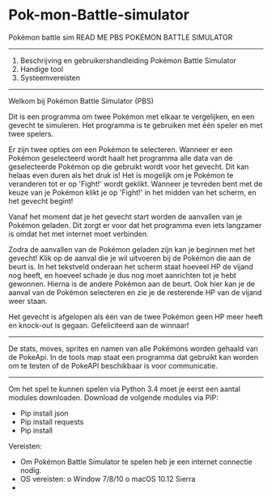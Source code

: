 # Pok-mon-Battle-simulator
Pokémon battle sim
READ ME PBS
POKÉMON BATTLE SIMULATOR
__________________________________________________________________________________________________
1. Beschrijving en gebruikershandleiding Pokémon Battle Simulator
2. Handige tool
3. Systeemvereisten

__________________________________________________________________________________________________

Welkom bij Pokémon Battle Simulator (PBS)

Dit is een programma om twee Pokémon met elkaar te vergelijken, en een gevecht te simuleren. 
Het programma is te gebruiken met één speler en met twee spelers. 

Er zijn twee opties om een Pokémon te selecteren. Wanneer er een Pokémon geselecteerd wordt haalt het programma alle data van de
geselecteerde Pokémon op die gebruikt wordt voor het gevecht. Dit kan helaas even duren als het druk is!
Het is mogelijk om je Pokémon te veranderen tot er op 'Fight!' wordt geklikt.
Wanneer je tevreden bent met de keuze van je Pokémon klikt je op 'Fight!' in het midden van het scherm, en het gevecht begint!

Vanaf het moment dat je het gevecht start worden de aanvallen van je Pokémon geladen. Dit zorgt er voor dat het programma even iets
langzamer is omdat het met internet moet verbinden. 

Zodra de aanvallen van de Pokémon geladen zijn kan je beginnen met het gevecht! 
Klik op de aanval die je wil uitvoeren bij de Pokémon die aan de beurt is. In het tekstveld onderaan het scherm staat hoeveel HP de
vijand nog heeft, en hoeveel schade je dus nog moet aanrichten tot je hebt gewonnen.
Hierna is de andere Pokémon aan de beurt. Ook hier kan je de aanval van de Pokémon selecteren en zie je de resterende HP van de vijand
weer staan. 

Het gevecht is afgelopen als één van de twee Pokémon geen HP meer heeft en knock-out is gegaan.
Gefeliciteerd aan de winnaar!

__________________________________________________________________________________________________

De stats, moves, sprites en namen van alle Pokémons worden gehaald van de PokeApi. 
In de tools map staat een programma dat gebruikt kan worden om te testen of de PokeAPI beschikbaar is voor communicatie.

__________________________________________________________________________________________________

Om het spel te kunnen spelen via Python 3.4 moet je eerst een aantal modules downloaden. 
Download de volgende modules via PIP:
-	Pip install json
-	Pip install requests
-	Pip install 

Vereisten:
-	Om Pokémon Battle Simulator te spelen heb je een internet connectie nodig. 
-	OS vereisten:
o	Window 7/8/10
o	macOS 10.12 Sierra
-	

